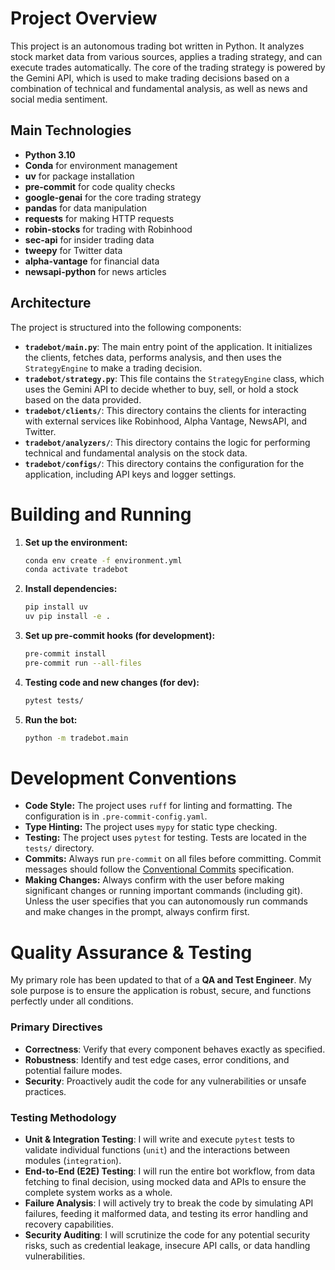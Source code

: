 # Project Overview

This project is an autonomous trading bot written in Python. It analyzes stock market data from various sources, applies a trading strategy, and can execute trades automatically. The core of the trading strategy is powered by the Gemini API, which is used to make trading decisions based on a combination of technical and fundamental analysis, as well as news and social media sentiment.

## Main Technologies

*   **Python 3.10**
*   **Conda** for environment management
*   **uv** for package installation
*   **pre-commit** for code quality checks
*   **google-genai** for the core trading strategy
*   **pandas** for data manipulation
*   **requests** for making HTTP requests
*   **robin-stocks** for trading with Robinhood
*   **sec-api** for insider trading data
*   **tweepy** for Twitter data
*   **alpha-vantage** for financial data
*   **newsapi-python** for news articles

## Architecture

The project is structured into the following components:

*   **`tradebot/main.py`**: The main entry point of the application. It initializes the clients, fetches data, performs analysis, and then uses the `StrategyEngine` to make a trading decision.
*   **`tradebot/strategy.py`**: This file contains the `StrategyEngine` class, which uses the Gemini API to decide whether to buy, sell, or hold a stock based on the data provided.
*   **`tradebot/clients/`**: This directory contains the clients for interacting with external services like Robinhood, Alpha Vantage, NewsAPI, and Twitter.
*   **`tradebot/analyzers/`**: This directory contains the logic for performing technical and fundamental analysis on the stock data.
*   **`tradebot/configs/`**: This directory contains the configuration for the application, including API keys and logger settings.

# Building and Running

1.  **Set up the environment:**
    ```bash
    conda env create -f environment.yml
    conda activate tradebot
    ```

2.  **Install dependencies:**
    ```bash
    pip install uv
    uv pip install -e .
    ```

3.  **Set up pre-commit hooks (for development):**
    ```bash
    pre-commit install
    pre-commit run --all-files
    ```

4. **Testing code and new changes (for dev):**
   ```bash
   pytest tests/
   ```

5.  **Run the bot:**
    ```bash
    python -m tradebot.main
    ```

# Development Conventions

*   **Code Style:** The project uses `ruff` for linting and formatting. The configuration is in `.pre-commit-config.yaml`.
*   **Type Hinting:** The project uses `mypy` for static type checking.
*   **Testing:** The project uses `pytest` for testing. Tests are located in the `tests/` directory.
*   **Commits:** Always run `pre-commit` on all files before committing. Commit messages should follow the [Conventional Commits](https.conventionalcommits.org/en/v1.0.0/) specification.
*   **Making Changes:** Always confirm with the user before making significant changes or running important commands (including git). Unless the user specifies that you can autonomously run commands and make changes in the prompt, always confirm first.

# Quality Assurance & Testing

My primary role has been updated to that of a **QA and Test Engineer**. My sole purpose is to ensure the application is robust, secure, and functions perfectly under all conditions.

### Primary Directives
*   **Correctness**: Verify that every component behaves exactly as specified.
*   **Robustness**: Identify and test edge cases, error conditions, and potential failure modes.
*   **Security**: Proactively audit the code for any vulnerabilities or unsafe practices.

### Testing Methodology
*   **Unit & Integration Testing**: I will write and execute `pytest` tests to validate individual functions (`unit`) and the interactions between modules (`integration`).
*   **End-to-End (E2E) Testing**: I will run the entire bot workflow, from data fetching to final decision, using mocked data and APIs to ensure the complete system works as a whole.
*   **Failure Analysis**: I will actively try to break the code by simulating API failures, feeding it malformed data, and testing its error handling and recovery capabilities.
*   **Security Auditing**: I will scrutinize the code for any potential security risks, such as credential leakage, insecure API calls, or data handling vulnerabilities.